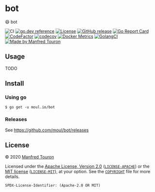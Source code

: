 # bot

:smile: bot

![CI](https://github.com/moul/bot/workflows/CI/badge.svg)
[![go.dev reference](https://img.shields.io/badge/go.dev-reference-007d9c?logo=go&logoColor=white)](https://pkg.go.dev/moul.io/bot)
[![License](https://img.shields.io/badge/license-Apache--2.0%20%2F%20MIT-%2397ca00.svg)](https://github.com/moul/bot/blob/master/COPYRIGHT)
[![GitHub release](https://img.shields.io/github/release/moul/bot.svg)](https://github.com/moul/bot/releases)
[![Go Report Card](https://goreportcard.com/badge/moul.io/bot)](https://goreportcard.com/report/moul.io/bot)
[![CodeFactor](https://www.codefactor.io/repository/github/moul/bot/badge)](https://www.codefactor.io/repository/github/moul/bot)
[![codecov](https://codecov.io/gh/moul/bot/branch/master/graph/badge.svg)](https://codecov.io/gh/moul/bot)
[![Docker Metrics](https://images.microbadger.com/badges/image/moul/bot.svg)](https://microbadger.com/images/moul/bot)
[![GolangCI](https://golangci.com/badges/github.com/moul/bot.svg)](https://golangci.com/r/github.com/moul/bot)
[![Made by Manfred Touron](https://img.shields.io/badge/made%20by-Manfred%20Touron-blue.svg?style=flat)](https://manfred.life/)


## Usage

TODO

## Install

### Using go

```console
$ go get -u moul.io/bot
```

### Releases

See https://github.com/moul/bot/releases

## License

© 2020 [Manfred Touron](https://manfred.life)

Licensed under the [Apache License, Version 2.0](https://www.apache.org/licenses/LICENSE-2.0) ([`LICENSE-APACHE`](LICENSE-APACHE)) or the [MIT license](https://opensource.org/licenses/MIT) ([`LICENSE-MIT`](LICENSE-MIT)), at your option. See the [`COPYRIGHT`](COPYRIGHT) file for more details.

`SPDX-License-Identifier: (Apache-2.0 OR MIT)`
